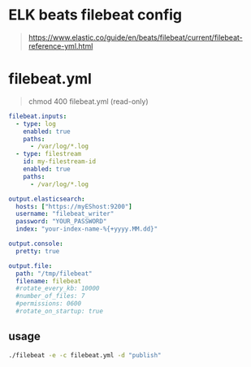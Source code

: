 # ELK beats filebeat config

> https://www.elastic.co/guide/en/beats/filebeat/current/filebeat-reference-yml.html

# filebeat.yml

> chmod 400 filebeat.yml (read-only)

```yml
filebeat.inputs:
  - type: log
    enabled: true
    paths:
      - /var/log/*.log
  - type: filestream
    id: my-filestream-id
    enabled: true
    paths:
      - /var/log/*.log

output.elasticsearch:
  hosts: ["https://myEShost:9200"]
  username: "filebeat_writer"
  password: "YOUR_PASSWORD"
  index: "your-index-name-%{+yyyy.MM.dd}"

output.console:
  pretty: true

output.file:
  path: "/tmp/filebeat"
  filename: filebeat
  #rotate_every_kb: 10000
  #number_of_files: 7
  #permissions: 0600
  #rotate_on_startup: true
```

## usage

```sh
./filebeat -e -c filebeat.yml -d "publish"
```
